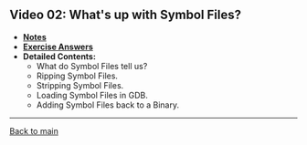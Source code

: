 ## Video 02: What's up with Symbol Files?

- **[Notes](notes.md)**
- **[Exercise Answers](exercises/README.md)**
- **Detailed Contents:**
  - What do Symbol Files tell us?
  - Ripping Symbol Files.
  - Stripping Symbol Files.
  - Loading Symbol Files in GDB.
  - Adding Symbol Files back to a Binary.

---
 
[Back to main](https://github.com/rot0xd/SecurityTube/blob/master/SGDE/README.md)
